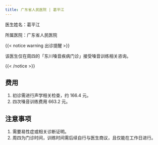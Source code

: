 ```yaml
---
title: 广东省人民医院 | 葛平江
---
```


医生姓名：葛平江

所属医院：广东省人民医院

{{< notice warning 出诊提醒 >}}

该医生仅在周四的「东川嗓音疾病门诊」接受嗓音训练相关咨询。

{{< /notice >}}

## 费用

1. 初诊需进行声学相关检查，约 166.4 元。
1. 四次嗓音训练费用 663.2 元。

## 注意事项

1. 需要易性症或相关诊断证明。
1. 周四为门诊时间，训练时间需后续自行与医生商议，且仅能在工作日进行。
